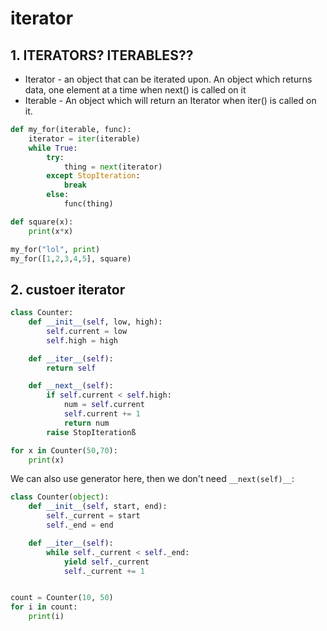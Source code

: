 # iterator

## 1. ITERATORS? ITERABLES??

*   Iterator - an object that can be iterated upon. An object which returns data, one element at a time when next() is called on it
*   Iterable - An object which will return an Iterator when iter() is called on it.

```python
def my_for(iterable, func):
	iterator = iter(iterable)
	while True:
		try:
			thing = next(iterator)
		except StopIteration:
			break
		else:
			func(thing)

def square(x):
	print(x*x)

my_for("lol", print)
my_for([1,2,3,4,5], square)
```

## 2. custoer iterator

```python
class Counter:
	def __init__(self, low, high):
		self.current = low
		self.high = high

	def __iter__(self):
		return self

	def __next__(self):
		if self.current < self.high:
			num = self.current
			self.current += 1
			return num
		raise StopIterationß

for x in Counter(50,70):
	print(x)
```

We can also use generator here, then we don't need `__next(self)__`:

```python
class Counter(object):
    def __init__(self, start, end):
        self._current = start
        self._end = end

    def __iter__(self):
        while self._current < self._end:
            yield self._current
            self._current += 1


count = Counter(10, 50)
for i in count:
    print(i)
```
